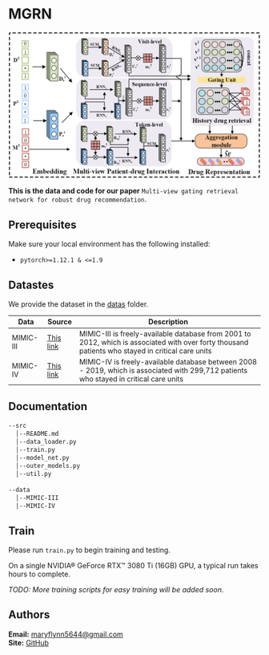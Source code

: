 # MGRN

![](fig/1.png)

**This is the data and code for our paper** `Multi-view gating retrieval network for robust drug
recommendation`.

## Prerequisites

Make sure your local environment has the following installed:


* `pytorch>=1.12.1 & <=1.9`

## Datastes

We provide the dataset in the [datas](datas/) folder.

| Data                          | Source | Description                                                                                                                                       |
|-------------------------------| --- |------------------------------------------------|
| MIMIC-III                     | [This link](https://physionet.org/content/mimiciii/1.4/) | MIMIC-III is freely-available database from 2001 to 2012, which is associated with over forty thousand patients who stayed in critical care units |
| MIMIC-IV                      | [This link](https://physionet.org/content/mimiciv/2.2/) | MIMIC-IV is freely-available database between 2008 - 2019, which is associated with 299,712 patients who stayed in critical care units            |

## Documentation

```
--src
  │--README.md
  │--data_loader.py
  │--train.py
  │--model_net.py
  │--outer_models.py
  │--util.py
  
--data
  │--MIMIC-III
  |--MIMIC-IV

```

## Train

Please run `train.py` to begin training and testing.

On a single NVIDIA® GeForce RTX™ 3080 Ti (16GB) GPU, a typical run takes hours to complete.

*TODO: More training scripts for easy training will be added soon.*


## Authors

**Email:** maryflynn5644@gmail.com \
**Site:** [GitHub](https://github.com/kyosen258)
